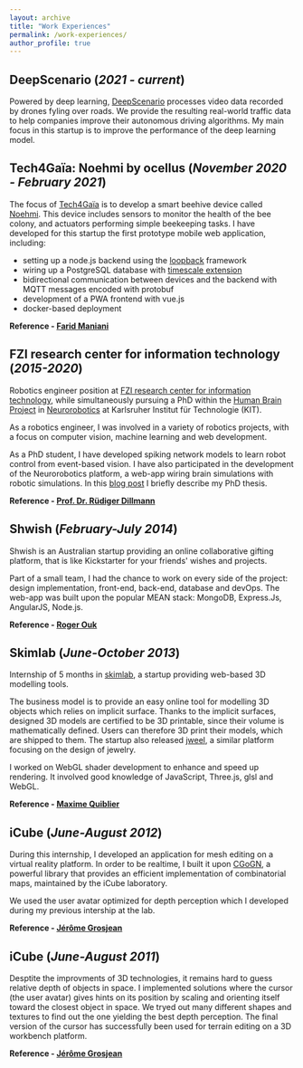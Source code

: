```yaml
---
layout: archive
title: "Work Experiences"
permalink: /work-experiences/
author_profile: true
---
```


DeepScenario (_2021 - current_)
-----

Powered by deep learning, [DeepScenario](https://www.deepscenario.com/) processes video data recorded by drones fyling over roads.
We provide the resulting real-world traffic data to help companies improve their autonomous driving algorithms.
My main focus in this startup is to improve the performance of the deep learning model.

Tech4Gaïa: Noehmi by ocellus (_November 2020 - February 2021_)
-----

The focus of [Tech4Gaïa](https://www.tech4gaia.com/) is to develop a smart beehive device called [Noehmi](http://noehmi.com/).
This device includes sensors to monitor the health of the bee colony, and actuators performing simple beekeeping tasks.
I have developed for this startup the first prototype mobile web application, including:
- setting up a node.js backend using the [loopback](https://loopback.io/) framework
- wiring up a PostgreSQL database with [timescale extension](https://www.timescale.com/)
- bidirectional communication between devices and the backend with MQTT messages encoded with protobuf
- development of a PWA frontend with vue.js
- docker-based deployment

**Reference - [Farid Maniani](https://fr.linkedin.com/in/farid-maniani-%F0%9F%90%9D-08508517b)**

FZI research center for information technology (_2015-2020_)
-----

Robotics engineer position at [FZI research center for information technology](http://www.fzi.de/en/home/ "FZI"), while simultaneously pursuing a PhD within the [Human Brain Project](http://www.fzi.de/en/research/projekt-details/human-brain-project/ "Human Brain Project at FZI") in [Neurorobotics](https://neurorobotics.net "Neurorobotics in the Human Brain Project") at Karlsruher Institut für Technologie (KIT).

As a robotics engineer, I was involved in a variety of robotics projects, with a focus on computer vision, machine learning and web development.

As a PhD student, I have developed spiking network models to learn robot control from event-based vision.
I have also participated in the development of the Neurorobotics platform, a web-app wiring brain simulations with robotic simulations.
In this [blog post](/posts/2020/08/synaptic-learning) I briefly describe my PhD thesis.

**Reference - [Prof. Dr. Rüdiger Dillmann](https://www.fzi.de/de/wir-ueber-uns/organisation/mitarbeiter/address/ruediger-dillmann/)**

Shwish (_February-July 2014_)
-----

Shwish is an Australian startup providing an online collaborative gifting platform, that is like Kickstarter for your friends' wishes and projects.

Part of a small team, I had the chance to work on every side of the project: design implementation, front-end, back-end, database and devOps.
The web-app was built upon the popular MEAN stack: MongoDB, Express.Js, AngularJS, Node.js.

**Reference - [Roger Ouk](https://www.oukdigital.com.au/roger-ouk)**

Skimlab (_June-October 2013_)
-----

Internship of 5 months in [skimlab](http://www.skimlab.com/ "skimlab"), a startup providing web-based 3D modelling tools.

The business model is to provide an easy online tool for modelling 3D objects which relies on implicit surface.
Thanks to the implicit surfaces, designed 3D models are certified to be 3D printable, since their volume is mathematically defined.
Users can therefore 3D print their models, which are shipped to them.
The startup also released [jweel](https://www.jweel.com/en/ "jweel"), a similar platform focusing on the design of jewelry.

I worked on WebGL shader development to enhance and speed up rendering.
It involved good knowledge of JavaScript, Three.js, glsl and WebGL.

**Reference - [Maxime Quiblier](https://fr.linkedin.com/in/maxime-quiblier-25959a9)**

iCube (_June-August 2012_)
-----

During this internship, I developed an application for mesh editing on a virtual reality platform.
In order to be realtime, I built it upon [CGoGN](http://cgogn.unistra.fr/ "CGoGN"), a powerful library that provides an efficient implementation of combinatorial maps, maintained by the iCube laboratory.

We used the user avatar optimized for depth perception which I developed during my previous intership at the lab.

**Reference - [Jérôme Grosjean](https://dpt-info.di.unistra.fr/~grosjean/)**

iCube (_June-August 2011_)
-----

Desptite the improvments of 3D technologies, it remains hard to guess relative depth of objects in space.
I implemented solutions where the cursor (the user avatar) gives hints on its position by scaling and orienting itself toward the closest object in space.
We tryed out many different shapes and textures to find out the one yielding the best depth perception.
The final version of the cursor has successfully been used for terrain editing on a 3D workbench platform.

**Reference - [Jérôme Grosjean](https://dpt-info.di.unistra.fr/~grosjean/)**
